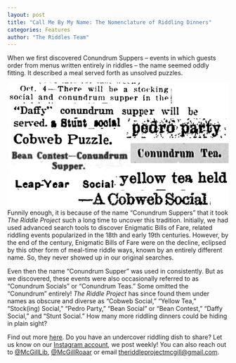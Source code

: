 ```yaml
---
layout: post
title: "Call Me By My Name: The Nomenclature of Riddling Dinners"
categories: Features
author: "The Riddles Team"
---
```


When we first discovered Conundrum Suppers – events in which guests order from menus written entirely in riddles – the name seemed oddly fitting. It described a meal served forth as  unsolved puzzles. 

<div>
    <img src = "/assets/images/nomen.png"
        alt = "nomenclature"
        style = "width: 500px; float:right; padding-left: 5px">
</div>

Funnily enough, it is because of the name “Conundrum Suppers” that it took *The Riddle Project* such a long time to uncover this tradition. Initially, we had used advanced search tools to discover Enigmatic Bills of Fare, related riddling events popularized in the 18th and early 19th centuries. However, by the end of the century, Enigmatic Bills of Fare were on the decline, eclipsed by this other form of meal-time riddle ways, known by an entirely different name. So, they never showed up in our original searches.

Even then the name “Conundrum Supper” was used in consistently. But as we discovered, these events were also occasionally referred to as “Conundrum Socials” or “Conundrum Teas.” Some omitted the “Conundrum” entirely! *The Riddle Project* has since found them under names as obscure and diverse as “Cobweb Social,” “Yellow Tea,” “Stock(ing) Social,” “Pedro Party,” “Bean Social” or “Bean Contest,” “Daffy Social,” and “Stunt Social.” How many more riddling dinners could be hiding in plain sight?

Find out more [here](https://riddleproject.github.io/). Do you have an undercover riddling dish to share?  Let us know on our [Instagram account](https://www.instagram.com/riddles_in_time/?hl=en), we post weekly! You can also reach out to [@McGillLib](https://twitter.com/McGillLib), [@McGillRoaar](https://twitter.com/McGill_ROAAr) or email theriddleprojectmcgill@gmail.com.  
